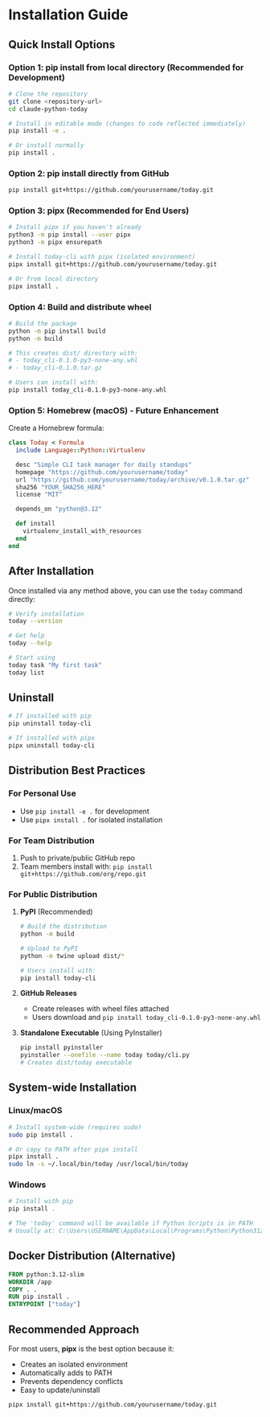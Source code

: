 # Installation Guide

## Quick Install Options

### Option 1: pip install from local directory (Recommended for Development)
```bash
# Clone the repository
git clone <repository-url>
cd claude-python-today

# Install in editable mode (changes to code reflected immediately)
pip install -e .

# Or install normally
pip install .
```

### Option 2: pip install directly from GitHub
```bash
pip install git+https://github.com/yourusername/today.git
```

### Option 3: pipx (Recommended for End Users)
```bash
# Install pipx if you haven't already
python3 -m pip install --user pipx
python3 -m pipx ensurepath

# Install today-cli with pipx (isolated environment)
pipx install git+https://github.com/yourusername/today.git

# Or from local directory
pipx install .
```

### Option 4: Build and distribute wheel
```bash
# Build the package
python -m pip install build
python -m build

# This creates dist/ directory with:
# - today_cli-0.1.0-py3-none-any.whl
# - today_cli-0.1.0.tar.gz

# Users can install with:
pip install today_cli-0.1.0-py3-none-any.whl
```

### Option 5: Homebrew (macOS) - Future Enhancement
Create a Homebrew formula:
```ruby
class Today < Formula
  include Language::Python::Virtualenv

  desc "Simple CLI task manager for daily standups"
  homepage "https://github.com/yourusername/today"
  url "https://github.com/yourusername/today/archive/v0.1.0.tar.gz"
  sha256 "YOUR_SHA256_HERE"
  license "MIT"

  depends_on "python@3.12"

  def install
    virtualenv_install_with_resources
  end
end
```

## After Installation

Once installed via any method above, you can use the `today` command directly:

```bash
# Verify installation
today --version

# Get help
today --help

# Start using
today task "My first task"
today list
```

## Uninstall

```bash
# If installed with pip
pip uninstall today-cli

# If installed with pipx
pipx uninstall today-cli
```

## Distribution Best Practices

### For Personal Use
- Use `pip install -e .` for development
- Use `pipx install .` for isolated installation

### For Team Distribution
1. Push to private/public GitHub repo
2. Team members install with: `pip install git+https://github.com/org/repo.git`

### For Public Distribution
1. **PyPI** (Recommended)
   ```bash
   # Build the distribution
   python -m build
   
   # Upload to PyPI
   python -m twine upload dist/*
   
   # Users install with:
   pip install today-cli
   ```

2. **GitHub Releases**
   - Create releases with wheel files attached
   - Users download and `pip install today_cli-0.1.0-py3-none-any.whl`

3. **Standalone Executable** (Using PyInstaller)
   ```bash
   pip install pyinstaller
   pyinstaller --onefile --name today today/cli.py
   # Creates dist/today executable
   ```

## System-wide Installation

### Linux/macOS
```bash
# Install system-wide (requires sudo)
sudo pip install .

# Or copy to PATH after pipx install
pipx install .
sudo ln -s ~/.local/bin/today /usr/local/bin/today
```

### Windows
```powershell
# Install with pip
pip install .

# The 'today' command will be available if Python Scripts is in PATH
# Usually at: C:\Users\USERNAME\AppData\Local\Programs\Python\Python312\Scripts\
```

## Docker Distribution (Alternative)
```dockerfile
FROM python:3.12-slim
WORKDIR /app
COPY . .
RUN pip install .
ENTRYPOINT ["today"]
```

## Recommended Approach

For most users, **pipx** is the best option because it:
- Creates an isolated environment
- Automatically adds to PATH
- Prevents dependency conflicts
- Easy to update/uninstall

```bash
pipx install git+https://github.com/yourusername/today.git
```